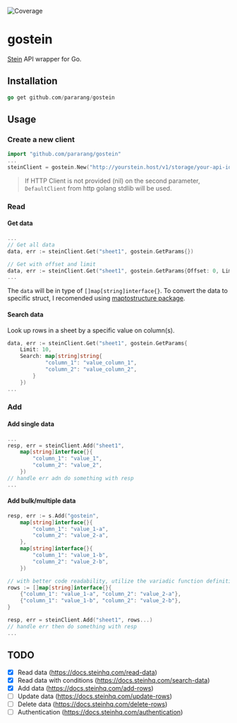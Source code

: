 ![Coverage](https://img.shields.io/badge/Coverage-86.3%25-brightgreen)
# gostein

[Stein](https://steinhq.com/) API wrapper for Go.

## Installation

```go
go get github.com/pararang/gostein
```

## Usage
### Create a new client
```go
import "github.com/pararang/gostein"
...
steinClient = gostein.New("http://yourstein.host/v1/storage/your-api-id", nil)
```
> If HTTP Client is not provided (nil) on the second parameter, `DefaultClient` from http golang stdlib will be used.

### Read
#### Get data
```go
...
// Get all data
data, err := steinClient.Get("sheet1", gostein.GetParams{})

// Get with offset and limit
data, err := steinClient.Get("sheet1", gostein.GetParams{Offset: 0, Limit: 10})
...
```
The `data` will be in type of `[]map[string]interface{}`. To convert the data to specific struct, I recomended using [maptostructure package](https://github.com/mitchellh/mapstructure).

#### Search data
Look up rows in a sheet by a specific value on column(s).
```go
data, err := steinClient.Get("sheet1", gostein.GetParams{
    Limit: 10,
    Search: map[string]string{
            "column_1": "value_column_1",
            "column_2": "value_column_2",
        }
    })
...
```

### Add
#### Add single data
```go
...
resp, err = steinClient.Add("sheet1",
    map[string]interface{}{
        "column_1": "value_1",
        "column_2": "value_2",
    })
// handle err adn do something with resp
...
```

#### Add bulk/multiple data
```go
resp, err := s.Add("gostein", 
    map[string]interface{}{
        "column_1": "value_1-a",
        "column_2": "value_2-a",
    }, 
    map[string]interface{}{
        "column_1": "value_1-b",
        "column_2": "value_2-b",
    })

// with better code readability, utilize the variadic function definition
rows := []map[string]interface{}{
    {"column_1": "value_1-a", "column_2": "value_2-a"},
    {"column_1": "value_1-b", "column_2": "value_2-b"},
}

resp, err = steinClient.Add("sheet1", rows...)
// handle err then do something with resp
...
```

## TODO
- [x] Read data (https://docs.steinhq.com/read-data)
- [x] Read data with conditions (https://docs.steinhq.com/search-data)
- [x] Add data (https://docs.steinhq.com/add-rows)
- [ ] Update data (https://docs.steinhq.com/update-rows)
- [ ] Delete data (https://docs.steinhq.com/delete-rows)
- [ ] Authentication (https://docs.steinhq.com/authentication)
